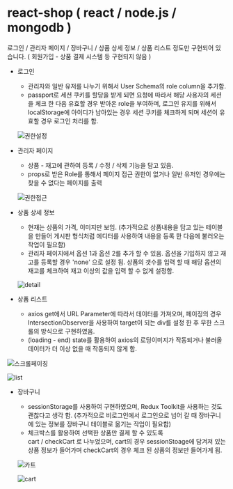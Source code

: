 # react-shop ( react / node.js / mongodb )

<p> 로그인 / 관리자 페이지 / 장바구니 / 상품 상세 정보 / 상품 리스트 정도만 구현되어 있습니다. ( 회원가입 - 상품 결제 시스템 등 구현되지 않음 ) </p>

- 로그인<br />
  - 관리자와 일반 유저를 나누기 위해서 User Schema의 role column을 추가함. 
  - passport로 세션 쿠키를 할당을 받게 되면 요청에 따라서 해당 사용자의 세션을 체크 한 다음 유효할 경우 받아온 role을 부여하며, 로그인 유지를 위해서 localStorage에 아이디가 남아있는 경우 세션 쿠키를 체크하게 되며 세션이 유효할 경우 로그인 처리를 함. 
  
  ![권한설정](https://user-images.githubusercontent.com/82531576/175319026-b9ab9c07-4970-4564-bb0c-6c2007a91423.PNG)

- 관리자 페이지<br />
  - 상품 - 재고에 관하여 등록 / 수정 / 삭제 기능을 담고 있음.  
  - props로 받은 Role를 통해서 페이지 접근 권한이 없거나 일반 유저인 경우에는 찾을 수 없다는 페이지를 출력
  
  ![권한접근](https://user-images.githubusercontent.com/82531576/175322085-8ae235a2-928d-435e-99f6-ff1f7454169d.PNG)
  
 - 상품 상세 정보 <br />
   - 현재는 상품의 가격, 이미지만 보임. (추가적으로 상품내용을 담고 있는 테이블을 만들어 게시판 형식처럼 에디터를 사용하여 내용을 등록 한 다음에 불러오는 작업이 필요함)
   - 관리자 페이지에서 옵션 1과 옵션 2를 추가 할 수 있음. 옵션을 기입하지 않고 재고를 등록할 경우 'none' 으로 설정 됨. 상품의 갯수를 입력 할 때 해당 옵션의 재고를 체크하여 재고 이상의 값을 입력 할 수 없게 설정함.
   
   ![detail](https://user-images.githubusercontent.com/82531576/175334908-5cb66048-ba53-411d-bf13-14724be75ec6.PNG)
   
 - 상품 리스트<br />
    - axios get에서 URL Parameter에 따라서 데이터를 가져오며, 페이징의 경우 IntersectionObserver을 사용하여 target이 되는 div를 설정 한 후 무한 스크롤의 방식으로 구현하였음. 
    - (loading - end) state를 활용하여 axios의 로딩이미지가 작동되거나 불러올 데이터가 더 이상 없을 때 작동되지 않게 함.
  
  ![스크롤페이징](https://user-images.githubusercontent.com/82531576/175324159-cc925d36-19a3-485d-98d1-25fa537c5dad.PNG)

  ![list](https://user-images.githubusercontent.com/82531576/175334826-2e99ed8a-acca-4830-b9cb-81e1a7838ad4.PNG)

 - 장바구니<br />
   - sessionStorage를 사용하여 구현하였으며, Redux Toolkit을 사용하는 것도 괜찮다고 생각 함. (추가적으로 비로그인에서 로그인으로 넘어 갈 때 장바구니에 있는 정보를 장바구니 테이블로 옮기는 작업이 필요함)  
   - 체크박스를 활용하여 선택한 상품만 결제 할 수 있도록 <br /> cart / checkCart 로 나누었으며, cart의 경우 sessionStoage에 담겨져 있는 상품 정보가 들어가며 checkCart의 경우 체크 된 상품의 정보만 들어가게 됨.
   
   ![카트](https://user-images.githubusercontent.com/82531576/175326855-852ee162-6aa5-434d-af9b-f2da19b3708d.PNG)

   ![cart](https://user-images.githubusercontent.com/82531576/175334866-84f02f0f-036d-4289-afca-24b235ab2742.PNG)   
